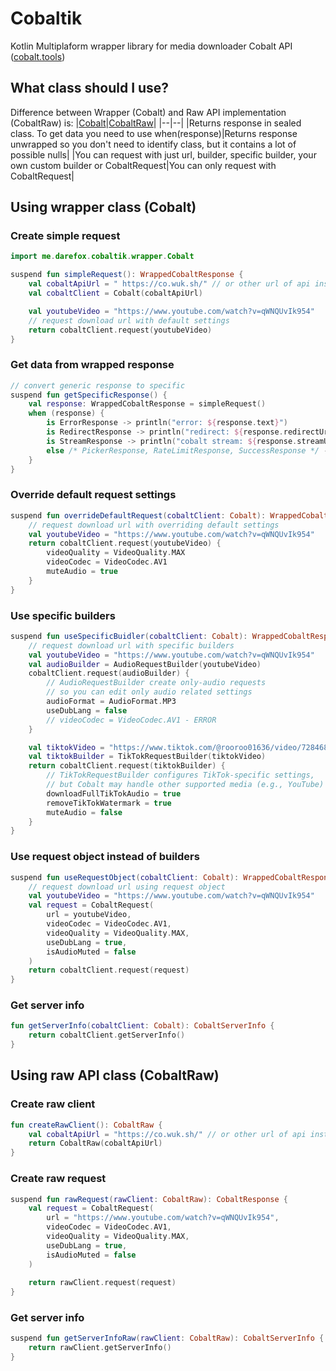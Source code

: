 # Cobaltik

Kotlin Multiplaform wrapper library for media downloader Cobalt API ([cobalt.tools](http://cobalt.tools "cobalt.tools"))

## What class should I use? 
Difference between Wrapper (Cobalt) and Raw API implementation (CobaltRaw) is:
|[Cobalt](https://github.com/DareFox/cobaltik#using-wrapper-class-cobalt)|[CobaltRaw](https://github.com/DareFox/cobaltik#using-raw-api-class-cobaltraw)|
|--|--|
|Returns response in sealed class. To get data you need to use when(response)|Returns response unwrapped so you don't need to identify class, but it contains a lot of possible nulls|
|You can request with just url, builder, specific builder, your own custom builder or CobaltRequest|You can only request with CobaltRequest|

## Using wrapper class (Cobalt)
### Create simple request
```kotlin
import me.darefox.cobaltik.wrapper.Cobalt

suspend fun simpleRequest(): WrappedCobaltResponse {
    val cobaltApiUrl = " https://co.wuk.sh/" // or other url of api instance
    val cobaltClient = Cobalt(cobaltApiUrl)

    val youtubeVideo = "https://www.youtube.com/watch?v=qWNQUvIk954"
    // request download url with default settings
    return cobaltClient.request(youtubeVideo)
}
```

### Get data from wrapped response
```kotlin
// convert generic response to specific
suspend fun getSpecificResponse() {
    val response: WrappedCobaltResponse = simpleRequest()
    when (response) {
        is ErrorResponse -> println("error: ${response.text}")
        is RedirectResponse -> println("redirect: ${response.redirectUrl}")
        is StreamResponse -> println("cobalt stream: ${response.streamUrl}")
        else /* PickerResponse, RateLimitResponse, SuccessResponse */ -> println(response)
    }
}
```

### Override default request settings
``` kotlin
suspend fun overrideDefaultRequest(cobaltClient: Cobalt): WrappedCobaltResponse {
    // request download url with overriding default settings
    val youtubeVideo = "https://www.youtube.com/watch?v=qWNQUvIk954"
    return cobaltClient.request(youtubeVideo) {
        videoQuality = VideoQuality.MAX
        videoCodec = VideoCodec.AV1
        muteAudio = true
    }
}
```

### Use specific builders
```kotlin
suspend fun useSpecificBuidler(cobaltClient: Cobalt): WrappedCobaltResponse {
    // request download url with specific builders
    val youtubeVideo = "https://www.youtube.com/watch?v=qWNQUvIk954"
    val audioBuilder = AudioRequestBuilder(youtubeVideo)
    cobaltClient.request(audioBuilder) {
        // AudioRequestBuilder create only-audio requests
        // so you can edit only audio related settings
        audioFormat = AudioFormat.MP3
        useDubLang = false
        // videoCodec = VideoCodec.AV1 - ERROR
    }

    val tiktokVideo = "https://www.tiktok.com/@rooroo01636/video/7284682918864145696"
    val tiktokBuilder = TikTokRequestBuilder(tiktokVideo)
    return cobaltClient.request(tiktokBuilder) {
        // TikTokRequestBuilder configures TikTok-specific settings,
        // but Cobalt may handle other supported media (e.g., YouTube) if the URL provided is different
        downloadFullTikTokAudio = true
        removeTikTokWatermark = true
        muteAudio = false
    }
}
```

### Use request object instead of builders
```kotlin
suspend fun useRequestObject(cobaltClient: Cobalt): WrappedCobaltResponse {
    // request download url using request object
    val youtubeVideo = "https://www.youtube.com/watch?v=qWNQUvIk954"
    val request = CobaltRequest(
        url = youtubeVideo,
        videoCodec = VideoCodec.AV1,
        videoQuality = VideoQuality.MAX,
        useDubLang = true,
        isAudioMuted = false
    )
    return cobaltClient.request(request)
}
```

### Get server info
```kotlin
fun getServerInfo(cobaltClient: Cobalt): CobaltServerInfo {
    return cobaltClient.getServerInfo()
}
```

## Using raw API class (CobaltRaw)
### Create raw client
```kotlin
fun createRawClient(): CobaltRaw {
    val cobaltApiUrl = "https://co.wuk.sh/" // or other url of api instance
    return CobaltRaw(cobaltApiUrl)
}
```
### Create raw request
```kotlin
suspend fun rawRequest(rawClient: CobaltRaw): CobaltResponse {
    val request = CobaltRequest(
        url = "https://www.youtube.com/watch?v=qWNQUvIk954",
        videoCodec = VideoCodec.AV1,
        videoQuality = VideoQuality.MAX,
        useDubLang = true,
        isAudioMuted = false
    )
    
    return rawClient.request(request)
}
```

### Get server info
```kotlin
suspend fun getServerInfoRaw(rawClient: CobaltRaw): CobaltServerInfo {
    return rawClient.getServerInfo()
}
```

